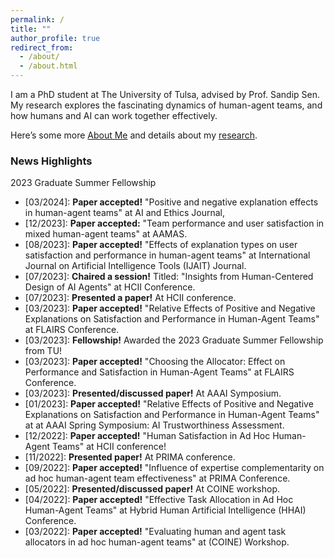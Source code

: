 ```yaml
---
permalink: /
title: ""
author_profile: true
redirect_from: 
  - /about/
  - /about.html
---
```


I am a PhD student at The University of Tulsa, advised by Prof. Sandip Sen.
My research explores the fascinating dynamics of human-agent teams,
and how humans and AI can work together effectively.

Here’s some more [About Me](https://sami-abai.github.io/aboutme/) 
and details about my [research](https://sami-abai.github.io/research/). 

### News Highlights
2023 Graduate Summer Fellowship
  * [03/2024]: **Paper accepted!** "Positive and negative explanation effects in human-agent teams" at AI and Ethics Journal,
  * [12/2023]: **Paper accepted:** "Team performance and user satisfaction in mixed human-agent teams" at AAMAS.   
  * [08/2023]: **Paper accepted!** "Effects of explanation types on user satisfaction and performance in human-agent teams" at International Journal on Artificial Intelligence Tools (IJAIT) Journal.
  * [07/2023]: **Chaired a session!** Titled: "Insights from Human-Centered Design of AI Agents" at HCII Conference.
  * [07/2023]: **Presented a paper!** At HCII conference.
  * [03/2023]: **Paper accepted!** "Relative Effects of Positive and Negative Explanations on Satisfaction and Performance in Human-Agent Teams" at FLAIRS Conference.   
  * [03/2023]: **Fellowship!** Awarded the 2023 Graduate Summer Fellowship from TU! 
  * [03/2023]: **Paper accepted!** "Choosing the Allocator: Effect on Performance and Satisfaction in Human-Agent Teams" at FLAIRS Conference.      
  * [03/2023]: **Presented/discussed paper!**  At AAAI Symposium.
  * [01/2023]: **Paper accepted!** "Relative Effects of Positive and Negative Explanations on Satisfaction and Performance in Human-Agent Teams" at at AAAI Spring Symposium: AI Trustworthiness Assessment.
  * [12/2022]: **Paper accepted!** "Human Satisfaction in Ad Hoc Human-Agent Teams" at HCII conference!
  * [11/2022]: **Presented paper!** At PRIMA conference.
  * [09/2022]: **Paper accepted!** "Influence of expertise complementarity on ad hoc human-agent team effectiveness" at PRIMA Conference.
  * [05/2022]: **Presented/discussed paper!** At COINE workshop.
  * [04/2022]: **Paper accepted!** "Effective Task Allocation in Ad Hoc Human-Agent Teams" at Hybrid Human Artificial Intelligence (HHAI) Conference.
  * [03/2022]: **Paper accepted!** "Evaluating human and agent task allocators in ad hoc human-agent teams" at (COINE) Workshop.